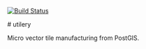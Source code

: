 [![Build Status](https://travis-ci.org/etalab/utilery.svg)](https://travis-ci.org/etalab/utilery)

# utilery

Micro vector tile manufacturing from PostGIS.
